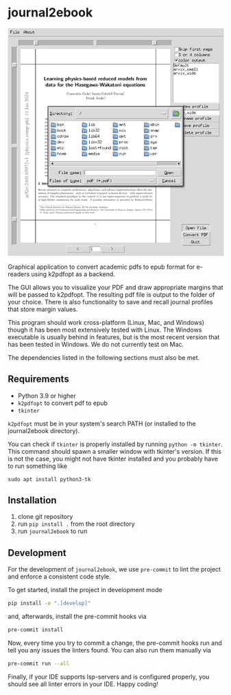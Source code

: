journal2ebook
=============

![A screenshot of journal2ebook in action](./img/screenshot.png)

Graphical application to convert academic pdfs to epub format for e-readers using
k2pdfopt as a backend.

The GUI allows you to visualize your PDF and draw appropriate margins that will be
passed to k2pdfopt. The resulting pdf file is output to the folder of your choice. There
is also functionality to save and recall journal profiles that store margin values.

This program should work cross-platform (Linux, Mac, and Windows) though it has
been most extensively tested with Linux. The Windows executable is usually behind in
features, but is the most recent version that has been tested in Windows. We do not
currently test on Mac.

The dependencies listed in the following sections must also be met.

Requirements
------------
* Python 3.9 or higher
* `k2pdfopt` to convert pdf to epub
* `tkinter`

`k2pdfopt` must be in your system's search PATH (or installed to the journal2ebook directory).

You can check if `tkinter` is properly installed by running `python -m tkinter`. This
command should spawn a smaller window with tkinter's version. If this is not the case,
you might not have tkinter installed and you probably have to run something like
```
sudo apt install python3-tk
```

Installation
------------

1. clone git repository
2. run `pip install .` from the root directory
3. run `journal2ebook` to run

Development
----------

For the development of `journal2ebook`, we use `pre-commit` to lint the project and enforce a consistent code style.

To get started, install the project in development mode
```bash
pip install -e ".[develop]"
```
and, afterwards, install the pre-commit hooks via
```bash
pre-commit install
```
Now, every time you try to commit a change, the pre-commit hooks run and tell you any issues the linters found.
You can also run them manually via
```bash
pre-commit run --all
```

Finally, if your IDE supports lsp-servers and is configured properly, you should see all linter errors in your IDE. Happy coding!
